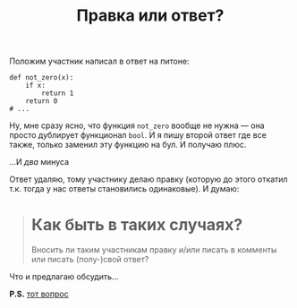 ﻿---
title: "Правка или ответ?"
se.owner.user_id: 337540
se.owner.display_name: "Victor VosMottor"
se.owner.link: "https://ru.meta.stackoverflow.com/users/337540/victor-vosmottor"
se.link: "https://ru.meta.stackoverflow.com/questions/10693/%d0%9f%d1%80%d0%b0%d0%b2%d0%ba%d0%b0-%d0%b8%d0%bb%d0%b8-%d0%be%d1%82%d0%b2%d0%b5%d1%82"
se.question_id: 10693
se.post_type: question
---
<p>Положим участник написал в ответ на питоне:</p>
<pre><code>def not_zero(x):
    if x:
        return 1
    return 0
# ...
</code></pre>
<p>Ну, мне сразу ясно, что функция <code>not_zero</code> вообще не нужна — она просто дублирует функционал
<code>bool</code>. И я пишу второй ответ где все также, только заменил эту функцию на бул. И получаю плюс.</p>
<p>...И <em>два</em> минуса</p>
<p>Ответ удаляю, тому участнику делаю правку (которую до этого откатил т.к. тогда у нас ответы становились одинаковые). И думаю:</p>
<blockquote>
<h1>Как быть в таких случаях?</h1>
<p>Вносить ли таким участникам правку и/или писать в комменты или писать (полу-)свой ответ?</p>
</blockquote>
<p>Что и предлагаю обсудить...</p>
<p><strong>P.S.</strong> <a href="https://ru.stackoverflow.com/questions/1160959/%d0%97%d0%b0%d0%b4%d0%b0%d1%87%d0%b0-%d0%b8%d0%b7-%d0%be%d0%bb%d0%b8%d0%bc%d0%bf%d0%b8%d0%b0%d0%b4%d1%8b-8-%d0%ba%d0%bb%d0%b0%d1%81%d1%81/1160966?noredirect=1#comment2013522_1160966">тот вопрос</a></p>
